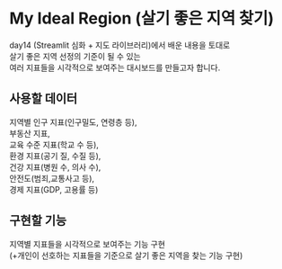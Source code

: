 # My Ideal Region (살기 좋은 지역 찾기)
day14 (Streamlit 심화 + 지도 라이브러리)에서 배운 내용을 토대로<br>
살기 좋은 지역 선정의 기준이 될 수 있는<br>
여러 지표들을 시각적으로 보여주는 대시보드를 만들고자 합니다.

## 사용할 데이터
지역별 인구 지표(인구밀도, 연령층 등),<br>
부동산 지표, <br>
교육 수준 지표(학교 수 등), <br>
환경 지표(공기 질, 수질 등), <br>
건강 지표(병원 수, 의사 수),<br>
안전도(범죄,교통사고 등), <br>
경제 지표(GDP, 고용률 등)<br>

## 구현할 기능
지역별 지표들을 시각적으로 보여주는 기능 구현<br>
(+개인이 선호하는 지표들을 기준으로 살기 좋은 지역을 찾는 기능 구현)